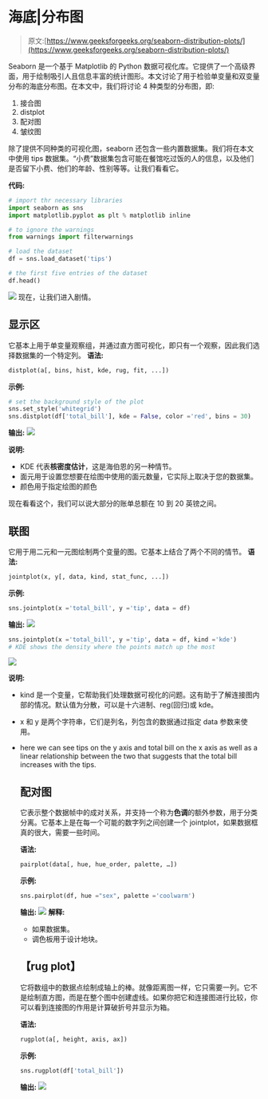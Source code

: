 # 海底|分布图

> 原文:[https://www.geeksforgeeks.org/seaborn-distribution-plots/](https://www.geeksforgeeks.org/seaborn-distribution-plots/)

Seaborn 是一个基于 Matplotlib 的 Python 数据可视化库。它提供了一个高级界面，用于绘制吸引人且信息丰富的统计图形。本文讨论了用于检验单变量和双变量分布的海底分布图。在本文中，我们将讨论 4 种类型的分布图，即:

1.  接合图
2.  distplot
3.  配对图
4.  皱纹图

除了提供不同种类的可视化图，seaborn 还包含一些内置数据集。我们将在本文中使用 tips 数据集。“小费”数据集包含可能在餐馆吃过饭的人的信息，以及他们是否留下小费、他们的年龄、性别等等。让我们看看它。

**代码:**

```py
# import thr necessary libraries
import seaborn as sns
import matplotlib.pyplot as plt % matplotlib inline

# to ignore the warnings 
from warnings import filterwarnings

# load the dataset
df = sns.load_dataset('tips')

# the first five entries of the dataset
df.head()
```

![](img/3b9bf04b3a615beb613ac5acdf1099c2.png)
现在，让我们进入剧情。

## **显示区**

它基本上用于单变量观察组，并通过直方图可视化，即只有一个观察，因此我们选择数据集的一个特定列。
**语法:**

```py
distplot(a[, bins, hist, kde, rug, fit, ...])
```

**示例:**

```py
# set the background style of the plot
sns.set_style('whitegrid')
sns.distplot(df['total_bill'], kde = False, color ='red', bins = 30)
```

**输出:**
![](img/f3d5e79775c962780e492f4025a1a33d.png)

**说明:**

*   KDE 代表**核密度估计**，这是海伯恩的另一种情节。
*   面元用于设置您想要在绘图中使用的面元数量，它实际上取决于您的数据集。
*   颜色用于指定绘图的颜色

现在看看这个，我们可以说大部分的账单总额在 10 到 20 英镑之间。

## **联图**

它用于用二元和一元图绘制两个变量的图。它基本上结合了两个不同的情节。
**语法:**

```py
jointplot(x, y[, data, kind, stat_func, ...])    
```

**示例:**

```py
sns.jointplot(x ='total_bill', y ='tip', data = df)
```

**输出:**
![](img/3c80c6d58b62064449830118a4645734.png)

```py
sns.jointplot(x ='total_bill', y ='tip', data = df, kind ='kde')
# KDE shows the density where the points match up the most
```

![](img/361a8d693bc81e80f4f05f2a78ac9e0e.png)

**说明:**

*   kind 是一个变量，它帮助我们处理数据可视化的问题。这有助于了解连接图内部的情况。默认值为分散，可以是十六进制、reg(回归)或 kde。
*   x 和 y 是两个字符串，它们是列名，列包含的数据通过指定 data 参数来使用。
*   here we can see tips on the y axis and total bill on the x axis as well as a linear relationship between the two that suggests that the total bill increases with the tips.

    ## 配对图

    它表示整个数据帧中的成对关系，并支持一个称为**色调**的额外参数，用于分类分离。它基本上是在每一个可能的数字列之间创建一个 jointplot，如果数据框真的很大，需要一些时间。

    **语法:**

    ```py
    pairplot(data[, hue, hue_order, palette, …])    
    ```

    **示例:**

    ```py
    sns.pairplot(df, hue ="sex", palette ='coolwarm')
    ```

    **输出:**
    ![](img/6dfb902aba2c036942be182b8614fff1.png)
    **解释:**

    *   如果数据集。
    *   调色板用于设计地块。

    ## **【rug plot】**

    它将数组中的数据点绘制成轴上的棒。就像距离图一样，它只需要一列。它不是绘制直方图，而是在整个图中创建虚线。如果你把它和连接图进行比较，你可以看到连接图的作用是计算破折号并显示为箱。

    **语法:**

    ```py
    rugplot(a[, height, axis, ax])  
    ```

    **示例:**

    ```py
    sns.rugplot(df['total_bill'])
    ```

    **输出:**
    ![](img/302ba2d5d0956c05fbcf75a82aab452e.png)